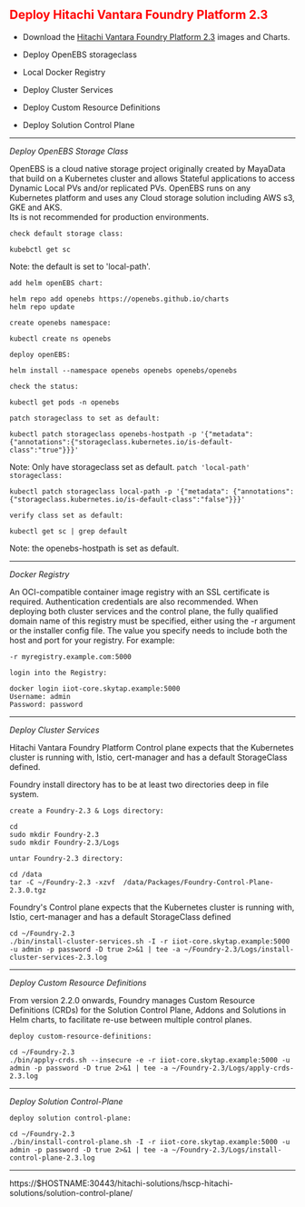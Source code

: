 ## <font color='red'>Deploy Hitachi Vantara Foundry Platform 2.3</font>



* Download the [Hitachi Vantara Foundry Platform 2.3](https://repo.wal.eng.hitachivantara.com/ui/native/foundry-generic-release/2.3.0) images and Charts.  


* Deploy OpenEBS storageclass
* Local Docker Registry

* Deploy Cluster Services
* Deploy Custom Resource Definitions
* Deploy Solution Control Plane 




---


<em>Deploy OpenEBS Storage Class</em>

OpenEBS is a cloud native storage project originally created by MayaData that build on a Kubernetes cluster and allows Stateful applications to access Dynamic Local PVs and/or replicated PVs. OpenEBS runs on any Kubernetes platform and uses any Cloud storage solution including AWS s3, GKE and AKS.  
Its is not recommended for production environments.

``check default storage class:``
```
kubebctl get sc
```
Note: the default is set to 'local-path'.

``add helm openEBS chart:``
```
helm repo add openebs https://openebs.github.io/charts
helm repo update
```
``create openebs namespace:``
```
kubectl create ns openebs
```
``deploy openEBS:``
```
helm install --namespace openebs openebs openebs/openebs
```
``check the status:``
```
kubectl get pods -n openebs
```
``patch storageclass to set as default:``
```
kubectl patch storageclass openebs-hostpath -p '{"metadata": {"annotations":{"storageclass.kubernetes.io/is-default-class":"true"}}}'
```
Note: Only have storageclass set as default.
``patch 'local-path' storageclass:``
```
kubectl patch storageclass local-path -p '{"metadata": {"annotations":{"storageclass.kubernetes.io/is-default-class":"false"}}}'
```
``verify class set as default:``
```
kubectl get sc | grep default
```
Note: the openebs-hostpath is set as default.

---

<em>Docker Registry</em>

An OCI-compatible container image registry with an SSL certificate is required. Authentication credentials are also recommended.
When deploying both cluster services and the control plane, the fully qualified domain name of this registry must be specified, either using the -r argument or the installer config file. The value you specify needs to include both the host and port for your registry. For example:

``-r myregistry.example.com:5000``

``login into the Registry:``
```
docker login iiot-core.skytap.example:5000
Username: admin
Password: password
```

---

<em>Deploy Cluster Services</em>

Hitachi Vantara Foundry Platform Control plane expects that the Kubernetes cluster is running with, Istio, cert-manager and has a default StorageClass defined. 

Foundry install directory has to be at least two directories deep in file system.

``create a Foundry-2.3 & Logs directory:``
```
cd
sudo mkdir Foundry-2.3
sudo mkdir Foundry-2.3/Logs
```

``untar Foundry-2.3 directory:``
```
cd /data
tar -C ~/Foundry-2.3 -xzvf  /data/Packages/Foundry-Control-Plane-2.3.0.tgz
```

Foundry's Control plane expects that the Kubernetes cluster is running with, Istio, cert-manager and has a default StorageClass defined 

```
cd ~/Foundry-2.3
./bin/install-cluster-services.sh -I -r iiot-core.skytap.example:5000 -u admin -p password -D true 2>&1 | tee -a ~/Foundry-2.3/Logs/install-cluster-services-2.3.log
```

---

<em>Deploy Custom Resource Definitions</em>

From version 2.2.0 onwards, Foundry manages Custom Resource Definitions (CRDs) for the Solution Control Plane, Addons and Solutions in Helm charts, to facilitate re-use between multiple control planes.

``deploy custom-resource-definitions:``
```
cd ~/Foundry-2.3
./bin/apply-crds.sh --insecure -e -r iiot-core.skytap.example:5000 -u admin -p password -D true 2>&1 | tee -a ~/Foundry-2.3/Logs/apply-crds-2.3.log
```

---

<em>Deploy Solution Control-Plane</em>

``deploy solution control-plane:``
```
cd ~/Foundry-2.3
./bin/install-control-plane.sh -I -r iiot-core.skytap.example:5000 -u admin -p password -D true 2>&1 | tee -a ~/Foundry-2.3/Logs/install-control-plane-2.3.log
```



---


https://$HOSTNAME:30443/hitachi-solutions/hscp-hitachi-solutions/solution-control-plane/ 